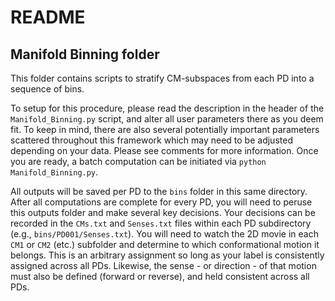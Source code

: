 # README
## Manifold Binning folder

This folder contains scripts to stratify CM-subspaces from each PD into a sequence of bins.

To setup for this procedure, please read the description in the header of the `Manifold_Binning.py` script, and alter all user parameters there as you deem fit. To keep in mind, there are also several potentially important parameters scattered throughout this framework which may need to be adjusted depending on your data. Please see comments for more information. Once you are ready, a batch computation can be initiated via `python Manifold_Binning.py`.

All outputs will be saved per PD to the `bins` folder in this same directory. After all computations are complete for every PD, you will need to peruse this outputs folder and make several key decisions. Your decisions can be recorded in the `CMs.txt` and `Senses.txt` files within each PD subdirectory (e.g., `bins/PD001/Senses.txt`). You will need to watch the 2D movie in each `CM1` or `CM2` (etc.) subfolder and determine to which conformational motion it belongs. This is an arbitrary assignment so long as your label is consistently assigned across all PDs. Likewise, the sense - or direction - of that motion must also be defined (forward or reverse), and held consistent across all PDs.
